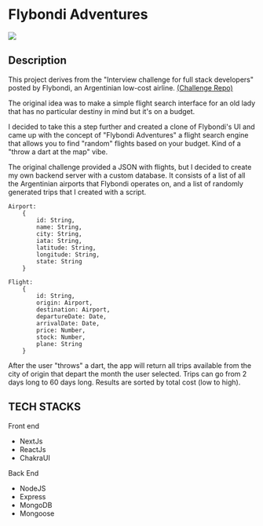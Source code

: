 # Flybondi Adventures

![](https://camo.githubusercontent.com/87c0241be85ca2be42708cc329284aead15b9844a06450a4e4f333ea8c55abbb/68747470733a2f2f666c79626f6e64692e636f6d2f6173736574732f696d616765732f6c6f676f2e737667)

## Description

This project derives from the "Interview challenge for full stack developers" posted by Flybondi, an Argentinian low-cost airline.
[(Challenge Repo)](https://github.com/flybondi/dev-challenge)

The original idea was to make a simple flight search interface for an old lady that has no particular destiny in mind but it's on a budget.

I decided to take this a step further and created a clone of Flybondi's UI and came up with the concept of "Flybondi Adventures" a flight search engine that allows you to find "random" flights based on your budget. Kind of a "throw a dart at the map" vibe.

The original challenge provided a JSON with flights, but I decided to create my own backend server with a custom database. It consists of a list of all the Argentinian airports that Flybondi operates on, and a list of randomly generated trips that I created with a script.

```
Airport:
    {
        id: String,
        name: String,
        city: String,
        iata: String,
        latitude: String,
        longitude: String,
        state: String
    }

Flight:
    {
        id: String,
        origin: Airport,
        destination: Airport,
        departureDate: Date,
        arrivalDate: Date,
        price: Number,
        stock: Number,
        plane: String
    }

```

After the user "throws" a dart, the app will return all trips available from the city of origin that depart the month the user selected. Trips can go from 2 days long to 60 days long. Results are sorted by total cost (low to high).

## TECH STACKS

Front end

- NextJs
- ReactJs
- ChakraUI

Back End

- NodeJS
- Express
- MongoDB
- Mongoose
